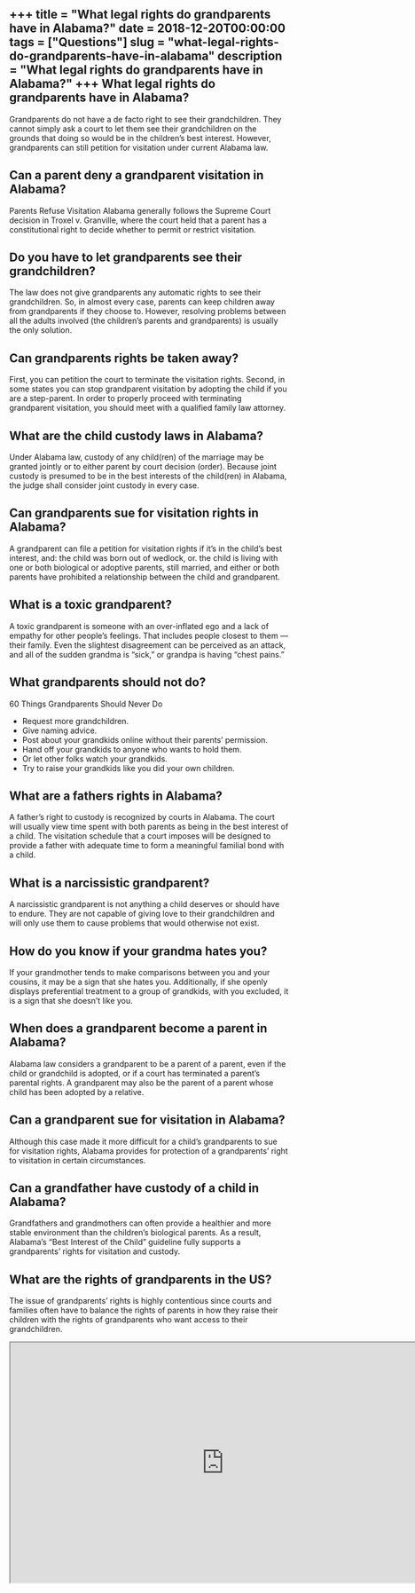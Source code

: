 +++
title = "What legal rights do grandparents have in Alabama?"
date = 2018-12-20T00:00:00
tags = ["Questions"]
slug = "what-legal-rights-do-grandparents-have-in-alabama"
description = "What legal rights do grandparents have in Alabama?"
+++
What legal rights do grandparents have in Alabama?
--------------------------------------------------

Grandparents do not have a de facto right to see their grandchildren. They cannot simply ask a court to let them see their grandchildren on the grounds that doing so would be in the children’s best interest. However, grandparents can still petition for visitation under current Alabama law.

Can a parent deny a grandparent visitation in Alabama?
------------------------------------------------------

Parents Refuse Visitation Alabama generally follows the Supreme Court decision in Troxel v. Granville, where the court held that a parent has a constitutional right to decide whether to permit or restrict visitation.

Do you have to let grandparents see their grandchildren?
--------------------------------------------------------

The law does not give grandparents any automatic rights to see their grandchildren. So, in almost every case, parents can keep children away from grandparents if they choose to. However, resolving problems between all the adults involved (the children’s parents and grandparents) is usually the only solution.

Can grandparents rights be taken away?
--------------------------------------

First, you can petition the court to terminate the visitation rights. Second, in some states you can stop grandparent visitation by adopting the child if you are a step-parent. In order to properly proceed with terminating grandparent visitation, you should meet with a qualified family law attorney.

What are the child custody laws in Alabama?
-------------------------------------------

Under Alabama law, custody of any child(ren) of the marriage may be granted jointly or to either parent by court decision (order). Because joint custody is presumed to be in the best interests of the child(ren) in Alabama, the judge shall consider joint custody in every case.

Can grandparents sue for visitation rights in Alabama?
------------------------------------------------------

A grandparent can file a petition for visitation rights if it’s in the child’s best interest, and: the child was born out of wedlock, or. the child is living with one or both biological or adoptive parents, still married, and either or both parents have prohibited a relationship between the child and grandparent.

What is a toxic grandparent?
----------------------------

A toxic grandparent is someone with an over-inflated ego and a lack of empathy for other people’s feelings. That includes people closest to them — their family. Even the slightest disagreement can be perceived as an attack, and all of the sudden grandma is “sick,” or grandpa is having “chest pains.”

What grandparents should not do?
--------------------------------

60 Things Grandparents Should Never Do

- Request more grandchildren.
- Give naming advice.
- Post about your grandkids online without their parents’ permission.
- Hand off your grandkids to anyone who wants to hold them.
- Or let other folks watch your grandkids.
- Try to raise your grandkids like you did your own children.

What are a fathers rights in Alabama?
-------------------------------------

A father’s right to custody is recognized by courts in Alabama. The court will usually view time spent with both parents as being in the best interest of a child. The visitation schedule that a court imposes will be designed to provide a father with adequate time to form a meaningful familial bond with a child.

What is a narcissistic grandparent?
-----------------------------------

A narcissistic grandparent is not anything a child deserves or should have to endure. They are not capable of giving love to their grandchildren and will only use them to cause problems that would otherwise not exist.

How do you know if your grandma hates you?
------------------------------------------

If your grandmother tends to make comparisons between you and your cousins, it may be a sign that she hates you. Additionally, if she openly displays preferential treatment to a group of grandkids, with you excluded, it is a sign that she doesn’t like you.

When does a grandparent become a parent in Alabama?
---------------------------------------------------

Alabama law considers a grandparent to be a parent of a parent, even if the child or grandchild is adopted, or if a court has terminated a parent’s parental rights. A grandparent may also be the parent of a parent whose child has been adopted by a relative.

Can a grandparent sue for visitation in Alabama?
------------------------------------------------

Although this case made it more difficult for a child’s grandparents to sue for visitation rights, Alabama provides for protection of a grandparents’ right to visitation in certain circumstances.

Can a grandfather have custody of a child in Alabama?
-----------------------------------------------------

Grandfathers and grandmothers can often provide a healthier and more stable environment than the children’s biological parents. As a result, Alabama’s “Best Interest of the Child” guideline fully supports a grandparents’ rights for visitation and custody.

What are the rights of grandparents in the US?
----------------------------------------------

The issue of grandparents’ rights is highly contentious since courts and families often have to balance the rights of parents in how they raise their children with the rights of grandparents who want access to their grandchildren.

<iframe allow="accelerometer; autoplay; clipboard-write; encrypted-media; gyroscope; picture-in-picture" allowfullscreen="" class="__youtube_prefs__  epyt-is-override  no-lazyload" data-no-lazy="1" data-origheight="433" data-origwidth="770" data-skipgform_ajax_framebjll="" height="433" id="_ytid_98636" loading="lazy" src="https://www.youtube.com/embed/mMs1hqjYzJ4?enablejsapi=1&autoplay=0&cc_load_policy=0&cc_lang_pref=&iv_load_policy=1&loop=0&modestbranding=0&rel=1&fs=1&playsinline=0&autohide=2&theme=dark&color=red&controls=1&" title="YouTube player" width="770"></iframe>